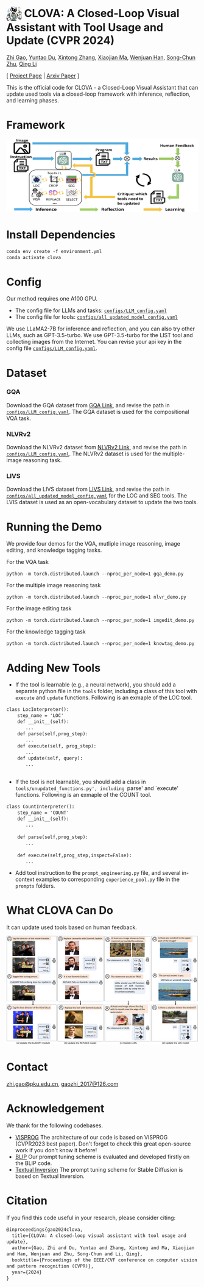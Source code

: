 # <img src="figure/icon_6.jpg" style="vertical-align: -10px;" :height="40px" width="40px"> CLOVA: A Closed-Loop Visual Assistant with Tool Usage and Update (CVPR 2024)

[Zhi Gao](https://zhigao2017.github.io/), [Yuntao Du](https://yuntaodu.github.io/), [Xintong Zhang](https://github.com/ZhXTong), [Xiaojian Ma](https://jeasinema.github.io), [Wenjuan Han](https://github.com/cocacola-lab), [Song-Chun Zhu](https://zhusongchun.net/), [Qing Li](https://liqing-ustc.github.io/)


[ [Project Page](https://clova-tool.github.io/) | [Arxiv Paper](https://arxiv.org/abs/2312.10908)  ]

This is the official code for CLOVA - a Closed-Loop Visual Assistant that can update used tools via a closed-loop framework with inference, reflection, and learning phases.


# Framework
![figure/illustration_examples_framework.png](figure/illustration_examples_framework.png)



# Install Dependencies
```
conda env create -f environment.yml
conda activate clova
```

# Config

Our method requires one A100 GPU. 

- The config file for LLMs and tasks: [`configs/LLM_config.yaml`](configs/LLM_config.yaml)
- The config file for tools: [`configs/all_updated_model_config.yaml`](configs/all_updated_model_config.yaml)
 
We use LLaMA2-7B for inference and reflection, and you can also try other LLMs, such as GPT-3.5-turbo.
We use GPT-3.5-turbo for the LIST tool and collecting images from the Internet. You can revise your api key in the config file [`configs/LLM_config.yaml`](configs/LLM_config.yaml).

# Dataset

### GQA
Download the GQA dataset from [GQA Link](https://cs.stanford.edu/people/dorarad/gqa/download.html), and revise the path in [`configs/LLM_config.yaml`](configs/LLM_config.yaml). The GQA dataset is used for the compositional VQA task.


### NLVRv2

Download the NLVRv2 dataset from [NLVRv2 Link](https://lil.nlp.cornell.edu/nlvr/), and revise the path in [`configs/LLM_config.yaml`](configs/LLM_config.yaml). The NLVRv2 dataset is used for the multiple-image reasoning task.

### LIVS
Download the LIVS dataset from [LIVS Link](https://www.lvisdataset.org/), and revise the path in [`configs/all_updated_model_config.yaml`](configs/all_updated_model_config.yaml) for the LOC and SEG tools. The LVIS dataset is used as an open-vocabulary dataset to update the two tools.

# Running the Demo
We provide four demos for the VQA, mutliple image reasoning, image editing, and knowledge tagging tasks.


For the VQA task
```
python -m torch.distributed.launch --nproc_per_node=1 gqa_demo.py
```

For the multiple image reasoning task
```
python -m torch.distributed.launch --nproc_per_node=1 nlvr_demo.py
```


For the image editing task
```
python -m torch.distributed.launch --nproc_per_node=1 imgedit_demo.py
```


For the knowledge tagging task
```
python -m torch.distributed.launch --nproc_per_node=1 knowtag_demo.py
```




# Adding New Tools

- If the tool is learnable (e.g., a neural network), you should add a separate python file in the `tools` folder, including a class of this tool with `execute` and `update` functions. Following is an exmaple of the LOC tool.
```
class LocInterpreter():
    step_name = 'LOC'
    def __init__(self):
       ...
    def parse(self,prog_step):
       ...       
    def execute(self, prog_step):
       ...
    def update(self, query):
       ...       
    
```


- If the tool is not learnable, you should add a class in `tools/unupdated_functions.py', including `parse' and `execute' functions. Following is an exmaple of the COUNT tool.
```
class CountInterpreter():
    step_name = 'COUNT'
    def __init__(self):
       ...

    def parse(self,prog_step):
       ...

    def execute(self,prog_step,inspect=False):
       ...
```

- Add tool instruction to the `prompt_engineering.py` file, and several in-context examples to corresponding `experience_pool.py` file in the `prompts` folders.



# What CLOVA Can Do

It can update used tools based on human feedback.

![figure/illustration_examples3.png](figure/illustration_examples3.png)


# Contact

zhi.gao@pku.edu.cn, gaozhi_2017@126.com


# Acknowledgement

We thank for the following codebases.

+ [VISPROG](https://github.com/allenai/visprog) The architecture of our code is based on VISPROG (CVPR2023 best paper). Don't forget to check this great open-source work if you don't know it before!
+ [BLIP](https://github.com/salesforce/BLIP) Our prompt tuning scheme is evaluated and developed firstly on the BLIP code.
+ [Textual Inversion](https://github.com/rinongal/textual_inversion) The prompt tuning scheme for Stable Diffusion is based on Textual Inversion.
 


# Citation
If you find this code useful in your research, please consider citing:
```
@inproceedings{gao2024clova,
  title={CLOVA: A closed-loop visual assistant with tool usage and update},
  author={Gao, Zhi and Du, Yuntao and Zhang, Xintong and Ma, Xiaojian and Han, Wenjuan and Zhu, Song-Chun and Li, Qing},
  booktitle={Proceedings of the IEEE/CVF conference on computer vision and pattern recognition (CVPR)},
  year={2024}
}
```
